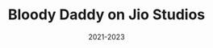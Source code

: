 ---
title: "Bloody Daddy on Jio Studios"
image: "/images/bloodydaddy.jpeg"
team: "Thomas Jackki"
date: "2021-2023"
additional:
  content: |
    <p><strong>Introduction:</strong></p>
    <p><em>Bloody Daddy</em>, an Indian Hindi-language film starring Shahid Kapoor in the lead role as an anti-hero, is directed by Ali Abbas Zafar. This action thriller is hideously funny, unpredictable, brutal, and brave. At a time when content is evolving, characters are no longer strictly white or black but grey and realistic. Our task on the marketing end was to ensure the key message of the movie — that the character is flawed — was communicated clearly to the viewers.</p>

    <p><strong>Objective:</strong></p>
    <p>The strategy was to highlight Shahid Kapoor's ace acting performance and to emphasize that there is no absolute right or wrong — only wrong and a lesser wrong. The goal was to bond with the audience as an entertainer while recognizing that segments of society consist of flawed individuals who sometimes choose the lesser wrong. In simple terms, the objective was: acknowledge, accept, and converse.</p>

    <p><strong>Results:</strong></p>
    <p>&bull; Instagram Meme Reach: 20M+<br>&bull; Instagram Edit / Fan page Reach: 14M+<br>&bull; <em>Bloody Daddy</em> became the most viewed movie on the Jio Cinema app for two consecutive weeks.</p>

    <p><strong>Execution:</strong></p>
    <p>The campaign execution focused on increasing Shahid Kapoor's popularity and positioning him in mass-appeal films, highlighting the film's narrative, and reaching out to younger audiences and action lovers.<br>The social media posts included humorous content and recommendations that amplified the movie as a wholesome entertainer, not just another crime
---